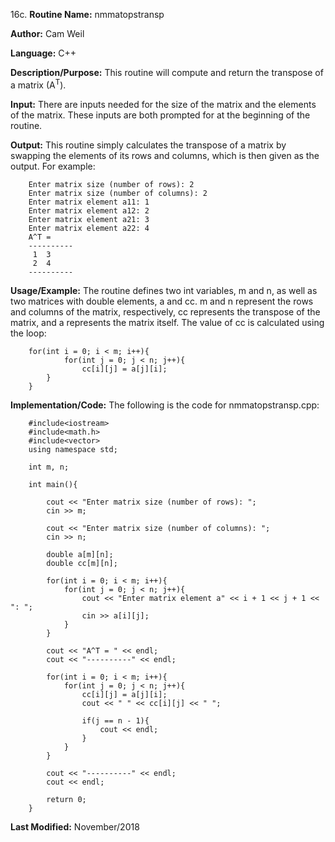 16c. **Routine Name:**           nmmatopstransp

   **Author:** Cam Weil

   **Language:** C++

   **Description/Purpose:** This routine will compute and return the transpose of a matrix (A<sup>T</sup>).
   
   **Input:** There are inputs needed for the size of the matrix and the elements of the matrix. These inputs are both prompted for at the beginning of the routine.

   **Output:** This routine simply calculates the transpose of a matrix by swapping the elements of its rows and columns, which is then given as the output. For example:
   
        Enter matrix size (number of rows): 2
        Enter matrix size (number of columns): 2
        Enter matrix element a11: 1
        Enter matrix element a12: 2
        Enter matrix element a21: 3
        Enter matrix element a22: 4
        A^T = 
        ----------
         1  3 
         2  4 
        ----------

   **Usage/Example:** The routine defines two int variables, m and n, as well as two matrices with double elements, a and cc. m and n represent the rows and columns of the matrix, respectively, cc represents the transpose of the matrix, and a represents the matrix itself. The value of cc is calculated using the loop:
   
        for(int i = 0; i < m; i++){
                for(int j = 0; j < n; j++){
                    cc[i][j] = a[j][i];
            }
        }

   **Implementation/Code:** The following is the code for nmmatopstransp.cpp:

        #include<iostream>
        #include<math.h>
        #include<vector>
        using namespace std;

        int m, n;

        int main(){

            cout << "Enter matrix size (number of rows): ";
            cin >> m;

            cout << "Enter matrix size (number of columns): ";
            cin >> n;

            double a[m][n];
            double cc[m][n];

            for(int i = 0; i < m; i++){
                for(int j = 0; j < n; j++){
                    cout << "Enter matrix element a" << i + 1 << j + 1 << ": ";
                    cin >> a[i][j];
                }
            }

            cout << "A^T = " << endl;
            cout << "----------" << endl;

            for(int i = 0; i < m; i++){
                for(int j = 0; j < n; j++){
                    cc[i][j] = a[j][i];
                    cout << " " << cc[i][j] << " ";

                    if(j == n - 1){
                        cout << endl;
                    }
                }
            }

            cout << "----------" << endl;
            cout << endl;

            return 0;
        }

   **Last Modified:** November/2018
